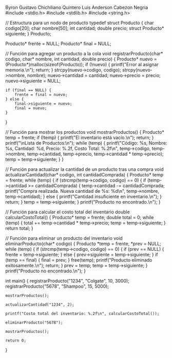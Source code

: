 Byron Gustavo Chichiliano Quintero Luis Anderson Cabezon Negria
#include <stdio.h>
#include <stdlib.h>
#include <string.h>

// Estructura para un nodo de producto
typedef struct Producto {
    char codigo[20];
    char nombre[50];
    int cantidad;
    double precio;
    struct Producto* siguiente;
} Producto;

Producto* frente = NULL;
Producto* final = NULL;

// Función para agregar un producto a la cola
void registrarProducto(char* codigo, char* nombre, int cantidad, double precio) {
    Producto* nuevo = (Producto*)malloc(sizeof(Producto));
    if (!nuevo) {
        printf("Error al asignar memoria.\n");
        return;
    }
    strcpy(nuevo->codigo, codigo);
    strcpy(nuevo->nombre, nombre);
    nuevo->cantidad = cantidad;
    nuevo->precio = precio;
    nuevo->siguiente = NULL;
    
    if (final == NULL) {
        frente = final = nuevo;
    } else {
        final->siguiente = nuevo;
        final = nuevo;
    }
}

// Función para mostrar los productos
void mostrarProductos() {
    Producto* temp = frente;
    if (!temp) {
        printf("El inventario está vacío.\n");
        return;
    }
    printf("\nLista de Productos:\n");
    while (temp) {
        printf("Código: %s, Nombre: %s, Cantidad: %d, Precio: %.2f, Costo Total: %.2f\n",
               temp->codigo, temp->nombre, temp->cantidad, temp->precio, temp->cantidad * temp->precio);
        temp = temp->siguiente;
    }
}

// Función para actualizar la cantidad de un producto tras una compra
void actualizarCantidad(char* codigo, int cantidadComprada) {
    Producto* temp = frente;
    while (temp) {
        if (strcmp(temp->codigo, codigo) == 0) {
            if (temp->cantidad >= cantidadComprada) {
                temp->cantidad -= cantidadComprada;
                printf("Compra realizada. Nueva cantidad de %s: %d\n", temp->nombre, temp->cantidad);
            } else {
                printf("Cantidad insuficiente en inventario.\n");
            }
            return;
        }
        temp = temp->siguiente;
    }
    printf("Producto no encontrado.\n");
}

// Función para calcular el costo total del inventario
double calcularCostoTotal() {
    Producto* temp = frente;
    double total = 0;
    while (temp) {
        total += temp->cantidad * temp->precio;
        temp = temp->siguiente;
    }
    return total;
}

// Función para eliminar un producto del inventario
void eliminarProducto(char* codigo) {
    Producto *temp = frente, *prev = NULL;
    while (temp) {
        if (strcmp(temp->codigo, codigo) == 0) {
            if (prev == NULL) {
                frente = temp->siguiente;
            } else {
                prev->siguiente = temp->siguiente;
            }
            if (temp == final) {
                final = prev;
            }
            free(temp);
            printf("Producto eliminado exitosamente.\n");
            return;
        }
        prev = temp;
        temp = temp->siguiente;
    }
    printf("Producto no encontrado.\n");
}

int main() {
    registrarProducto("1234", "Colgate", 10, 3000);
    registrarProducto("5678", "Shampoo", 15, 5000);
    
    mostrarProductos();
    
    actualizarCantidad("1234", 2);
    
    printf("Costo total del inventario: %.2f\n", calcularCostoTotal());
    
    eliminarProducto("5678");
    
    mostrarProductos();
    
    return 0;
}
